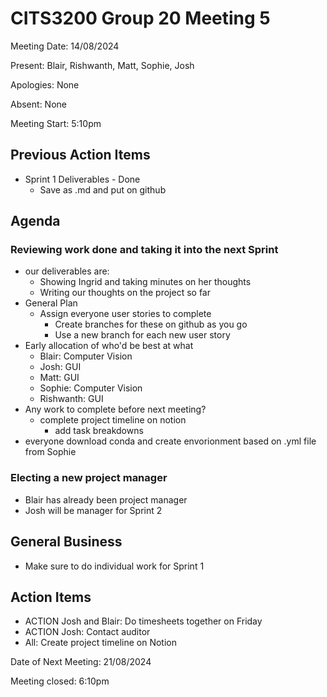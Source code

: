 # CITS3200 Group 20 Meeting 5

Meeting Date: 14/08/2024

Present: Blair, Rishwanth, Matt, Sophie, Josh

Apologies: None

Absent: None

Meeting Start: 5:10pm

## Previous Action Items
- Sprint 1 Deliverables - Done
    - Save as .md and put on github

## Agenda

### Reviewing work done and taking it into the next Sprint
- our deliverables are:
    - Showing Ingrid and taking minutes on her thoughts
    - Writing our thoughts on the project so far
- General Plan
    - Assign everyone user stories to complete
        - Create branches for these on github as you go
        - Use a new branch for each new user story
- Early allocation of who'd be best at what
    - Blair: Computer Vision
    - Josh: GUI
    - Matt: GUI
    - Sophie: Computer Vision
    - Rishwanth: GUI
- Any work to complete before next meeting?
    - complete project timeline on notion
        - add task breakdowns
- everyone download conda and create envorionment based on .yml file from Sophie

### Electing a new project manager
- Blair has already been project manager
- Josh will be manager for Sprint 2

## General Business
- Make sure to do individual work for Sprint 1

## Action Items
- ACTION Josh and Blair: Do timesheets together on Friday
- ACTION Josh: Contact auditor
- All: Create project timeline on Notion

Date of Next Meeting: 21/08/2024

Meeting closed: 6:10pm